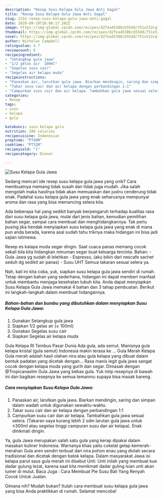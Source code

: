 ```yaml
---
description: "Resep Susu Kelapa Gula Jawa Anti Gagal"
title: "Resep Susu Kelapa Gula Jawa Anti Gagal"
slug: 2331-resep-susu-kelapa-gula-jawa-anti-gagal
date: 2020-09-10T16:08:17.282Z
image: https://img-global.cpcdn.com/recipes/d2fea45386cb55dd/751x532cq70/susu-kelapa-gula-jawa-foto-resep-utama.jpg
thumbnail: https://img-global.cpcdn.com/recipes/d2fea45386cb55dd/751x532cq70/susu-kelapa-gula-jawa-foto-resep-utama.jpg
cover: https://img-global.cpcdn.com/recipes/d2fea45386cb55dd/751x532cq70/susu-kelapa-gula-jawa-foto-resep-utama.jpg
author: Nicholas Campbell
ratingvalue: 4.7
reviewcount: 8
recipeingredient:
- "Setangkup gula jawa"
- "1/2 gelas air  100ml"
- "Segelas susu cair"
- "Segelas air kelapa muda"
recipeinstructions:
- "Panaskan air, larutkan gula jawa. Biarkan mendingin, saring dan simpan dalam wadah untuk digunakan sewaktu-waktu."
- "Takar susu cair dan air kelapa dengan perbandingan 1:1"
- "Campurkan susu cair dan air kelapa. Tambahkan gula jawa sesuai selera. (Takaran saya kurang lebih 2 sdm larutan gula jawa untuk ±300ml atau segelas tinggi campuran susu dan air kelapa). Enak dinikmati dingin."
categories:
- Resep
tags:
- susu
- kelapa
- gula

katakunci: susu kelapa gula 
nutrition: 289 calories
recipecuisine: Indonesian
preptime: "PT40M"
cooktime: "PT32M"
recipeyield: "1"
recipecategory: Dinner

---
```



![Susu Kelapa Gula Jawa](https://img-global.cpcdn.com/recipes/d2fea45386cb55dd/751x532cq70/susu-kelapa-gula-jawa-foto-resep-utama.jpg)

Sedang mencari ide resep susu kelapa gula jawa yang unik? Cara membuatnya memang tidak susah dan tidak juga mudah. Jika salah mengolah maka hasilnya tidak akan memuaskan dan justru cenderung tidak enak. Padahal susu kelapa gula jawa yang enak seharusnya mempunyai aroma dan rasa yang bisa memancing selera kita.

Ada beberapa hal yang sedikit banyak berpengaruh terhadap kualitas rasa dari susu kelapa gula jawa, mulai dari jenis bahan, kemudian pemilihan bahan segar, sampai cara membuat dan menghidangkannya. Tak perlu pusing jika hendak menyiapkan susu kelapa gula jawa yang enak di mana pun anda berada, karena asal sudah tahu triknya maka hidangan ini bisa jadi sajian istimewa.

Resep es kalapa muda segar dingin. Saat cuaca panas memang cocok sekali bila kita hidangkan minuman segar buat keluarga tercinta. Bahan: - Gula Jawa yg sudah di lelehkan - Espresso, (aku bikin dari nescafe sachet seduh dg sedikit air panas) - Susu UHT Semua takaran sesuai selera ya.


Nah, kali ini kita coba, yuk, siapkan susu kelapa gula jawa sendiri di rumah. Tetap dengan bahan yang sederhana, hidangan ini dapat memberi manfaat untuk membantu menjaga kesehatan tubuh kita. Anda dapat menyiapkan Susu Kelapa Gula Jawa memakai 4 bahan dan 3 tahap pembuatan. Berikut ini langkah-langkah dalam membuat hidangannya.

<!--inarticleads1-->

##### Bahan-bahan dan bumbu yang dibutuhkan dalam menyiapkan Susu Kelapa Gula Jawa:

1. Gunakan Setangkup gula jawa
1. Siapkan 1/2 gelas air (± 100ml)
1. Gunakan Segelas susu cair
1. Siapkan Segelas air kelapa muda


Gula Kelapa RI Tembus Pasar Dunia Ada gula, ada semut. Manisnya gula kelapa kristal (gula semut) Indonesia makin terasa ke … Gula Merah Kelapa Gula merah adalah hasil olahan nira atau gula kelapa yang dibuat dalam bentuk padatan yang dicetak dengan… Rasa manis legit gula jawa sangat cocok dengan kelapa muda yang gurih dan segar. Dimasak dengan @Tropicanaslim Gula Jawa yang bebas gula. Yuk intip resepnya di bawah ini dan bagikan resepnya ke semua temanmu supaya bisa masak bareng. 

<!--inarticleads2-->

##### Cara menyiapkan Susu Kelapa Gula Jawa:

1. Panaskan air, larutkan gula jawa. Biarkan mendingin, saring dan simpan dalam wadah untuk digunakan sewaktu-waktu.
1. Takar susu cair dan air kelapa dengan perbandingan 1:1
1. Campurkan susu cair dan air kelapa. Tambahkan gula jawa sesuai selera. (Takaran saya kurang lebih 2 sdm larutan gula jawa untuk ±300ml atau segelas tinggi campuran susu dan air kelapa). Enak dinikmati dingin.


Ya, gula Jawa merupakan salah satu gula yang kerap dipakai dalam masakan kuliner Indonesia. Warnanya khas yaitu cokelat gelap kemerah-merahan Gula aren sendiri terbuat dari nira pohon enau yang diolah secara tradisional dan dicetak dengan batok kelapa. Dalam masyarakat Jawa isi kelapa parut saus gula merah ini disebut Unti. Unti inilah yang membuat kue dadar gulung lezat, karena saat kita menikmati dadar guling isian unti akan lumer di mulut. Baca Juga : Cara Membuat Pie Susu Bali Yang Renyah Cocok Untuk Jualan. 

Gimana nih? Mudah bukan? Itulah cara membuat susu kelapa gula jawa yang bisa Anda praktikkan di rumah. Selamat mencoba!
